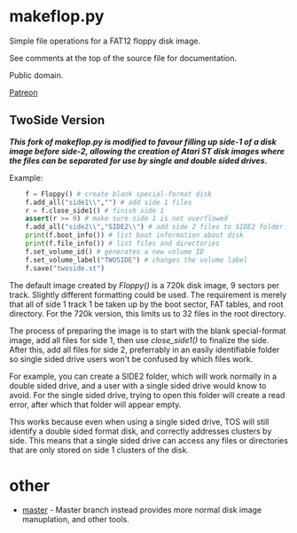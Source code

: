 # makeflop.py

Simple file operations for a FAT12 floppy disk image.

See comments at the top of the source file for documentation.

Public domain.

[Patreon](https://www.patreon.com/rainwarrior)

## TwoSide Version ##

***This fork of makeflop.py is modified to favour filling up side-1 of a disk image before side-2, allowing the creation of Atari ST disk images where the files can be separated for use by single and double sided drives.***

Example:
```python
	f = Floppy() # create blank special-format disk
	f.add_all("side1\\","") # add side 1 files
	r = f.close_side1() # finish side 1
	assert(r >= 0) # make sure side 1 is not overflowed
	f.add_all("side2\\","SIDE2\\") # add side 2 files to SIDE2 folder
	print(f.boot_info()) # list boot information about disk
	print(f.file_info()) # list files and directories
	f.set_volume_id() # generates a new volume ID
	f.set_volume_label("TWOSIDE") # changes the volume label
	f.save("twoside.st")
```

The default image created by _Floppy()_ is a 720k disk image, 9 sectors per track. Slightly different formatting could be used. The requirement is merely that all of side 1 track 1 be taken up by the boot sector, FAT tables, and root directory. For the 720k version, this limits us to 32 files in the root directory.

The process of preparing the image is to start with the blank special-format image, add all files for side 1, then use _close_side1()_ to finalize the side. After this, add all files for side 2, preferrably in an easily identifiable folder so single sided drive users won't be confused by which files work.

For example, you can create a SIDE2 folder, which will work normally in a double sided drive, and a user with a single sided drive would know to avoid. For the single sided drive, trying to open this folder will create a read error, after which that folder will appear empty.

This works because even when using a single sided drive, TOS will still identify a double sided format disk, and correctly addresses clusters by side. This means that a single sided drive can access any files or directories that are only stored on side 1 clusters of the disk.

# other

* [master](https://github.com/bbbradsmith/makeflop.py) - Master branch instead provides more normal disk image manuplation, and other tools.
